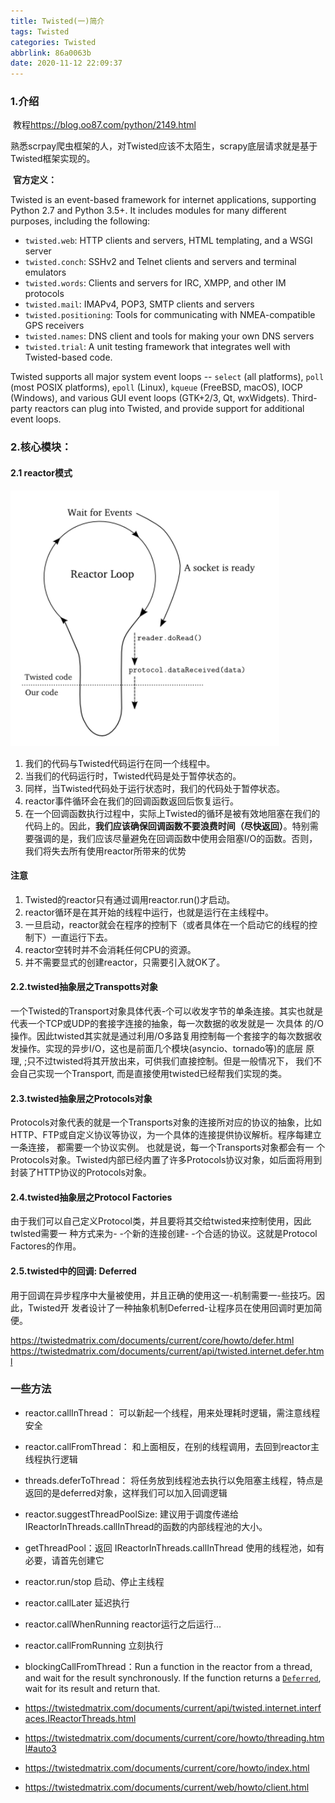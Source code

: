 ```yaml
---
title: Twisted(一)简介
tags: Twisted
categories: Twisted
abbrlink: 86a0063b
date: 2020-11-12 22:09:37
---
```

### 1.介绍

​	教程<https://blog.oo87.com/python/2149.html>

​	熟悉scrpay爬虫框架的人，对Twisted应该不太陌生，scrapy底层请求就是基于Twisted框架实现的。

​	**官方定义：**

Twisted is an event-based framework for internet applications, supporting Python 2.7 and Python 3.5+. It includes modules for many different purposes, including the following:

- `twisted.web`: HTTP clients and servers, HTML templating, and a WSGI server
- `twisted.conch`: SSHv2 and Telnet clients and servers and terminal emulators
- `twisted.words`: Clients and servers for IRC, XMPP, and other IM protocols
- `twisted.mail`: IMAPv4, POP3, SMTP clients and servers
- `twisted.positioning`: Tools for communicating with NMEA-compatible GPS receivers
- `twisted.names`: DNS client and tools for making your own DNS servers
- `twisted.trial`: A unit testing framework that integrates well with Twisted-based code.

Twisted supports all major system event loops -- `select` (all platforms), `poll` (most POSIX platforms), `epoll` (Linux), `kqueue` (FreeBSD, macOS), IOCP (Windows), and various GUI event loops (GTK+2/3, Qt, wxWidgets). Third-party reactors can plug into Twisted, and provide support for additional event loops.

### 2.核心模块：

#### 2.1 reactor模式
![twsited-reactor](Twisted/twsited-reactor.png)
1. 我们的代码与Twisted代码运行在同一个线程中。
2. 当我们的代码运行时，Twisted代码是处于暂停状态的。
3. 同样，当Twisted代码处于运行状态时，我们的代码处于暂停状态。
4. reactor事件循环会在我们的回调函数返回后恢复运行。
5. 在一个回调函数执行过程中，实际上Twisted的循环是被有效地阻塞在我们的代码上的。因此，**我们应该确保回调函数不要浪费时间（尽快返回）**。特别需要强调的是，我们应该尽量避免在回调函数中使用会阻塞I/O的函数。否则，我们将失去所有使用reactor所带来的优势
#### 注意
1. Twisted的reactor只有通过调用reactor.run()才启动。
2. reactor循环是在其开始的线程中运行，也就是运行在主线程中。
3. 一旦启动，reactor就会在程序的控制下（或者具体在一个启动它的线程的控制下）一直运行下去。
4. reactor空转时并不会消耗任何CPU的资源。
5. 并不需要显式的创建reactor，只需要引入就OK了。
#### 2.2.twisted抽象层之Transpotts对象

​		一个Twisted的Transport对象具体代表-个可以收发字节的单条连接。其实也就是代表一个TCP或UDP的套接字连接的抽象，每一次数据的收发就是一 次具体 的/O操作。因此twisted其实就是通过利用/O多路复用控制每一个套接字的每次数据收发操作。实现的异步I/O，这也是前面几个模块(asyncio、tornado等)的底层 原理, ;只不过twisted将其开放出来，可供我们直接控制。但是一般情况下， 我们不会自己实现一个Transport, 而是直接使用twisted已经帮我们实现的类。

#### 2.3.**twisted抽象层之Protocols对象**

​		Protocols对象代表的就是一个Transports对象的连接所对应的协议的抽象，比如HTTP、FTP或自定义协议等协议，为一个具体的连接提供协议解析。程序每建立一条连接， 都需要一个协议实例。 也就是说，每一个Transports对象都会有一 个Protocols对象。Twisted内部已经内置了许多Protocols协议对象，如后面将用到封装了HTTP协议的Protocols对象。

#### 2.4.twisted抽象层之Protocol Factories

​		由于我们可以自己定义Protocol类，并且要将其交给twisted来控制使用，因此twlsted需要一 种方式来为- -个新的连接创建- -个合适的协议。这就是Protocol Factores的作用。

####  2.5.twisted中的回调: Deferred

​	用于回调在异步程序中大量被使用，并且正确的使用这一-机制需要一-些技巧。因此，Twisted开 发者设计了一种抽象机制Deferred-让程序员在使用回调时更加简便。

https://twistedmatrix.com/documents/current/core/howto/defer.html
https://twistedmatrix.com/documents/current/api/twisted.internet.defer.html

###  一些方法

- reactor.callInThread： 可以新起一个线程，用来处理耗时逻辑，需注意线程安全

- reactor.callFromThread： 和上面相反，在别的线程调用，去回到reactor主线程执行逻辑

- threads.deferToThread： 将任务放到线程池去执行以免阻塞主线程，特点是返回的是deferred对象，这样我们可以加入回调逻辑

- reactor.suggestThreadPoolSize: 建议用于调度传递给IReactorInThreads.callInThread的函数的内部线程池的大小。

- getThreadPool：返回 IReactorInThreads.callInThread 使用的线程池，如有必要，请首先创建它

- reactor.run/stop 启动、停止主线程

- reactor.callLater 延迟执行

- reactor.callWhenRunning reactor运行之后运行...

- reactor.callFromRunning 立刻执行

- blockingCallFromThread：Run a function in the reactor from a thread, and wait for the result synchronously. If the function returns a [`Deferred`](https://twistedmatrix.com/documents/20.3.0/api/twisted.internet.defer.Deferred.html), wait for its result and return that.

- https://twistedmatrix.com/documents/current/api/twisted.internet.interfaces.IReactorThreads.html

- https://twistedmatrix.com/documents/current/core/howto/threading.html#auto3


- https://twistedmatrix.com/documents/current/core/howto/index.html

- https://twistedmatrix.com/documents/current/web/howto/client.html




